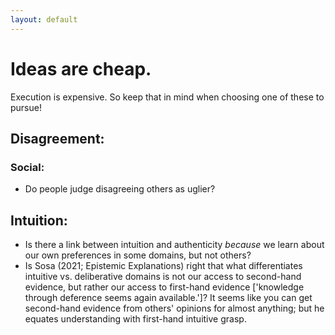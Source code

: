 ```yaml
---
layout: default
---
```


# Ideas are cheap.

Execution is expensive. So keep that in mind when choosing one of these to pursue!

## Disagreement:

### Social: 
- Do people judge disagreeing others as uglier?

## Intuition: 
- Is there a link between intuition and authenticity *because* we learn about our own preferences in some domains, but not others? 
- Is Sosa (2021; Epistemic Explanations) right that what differentiates intuitive vs. deliberative domains is not our access to second-hand evidence, but rather our access to first-hand evidence ['knowledge through deference seems again available.']? It seems like you can get second-hand evidence from others' opinions for almost anything; but he equates understanding with first-hand intuitive grasp. 


